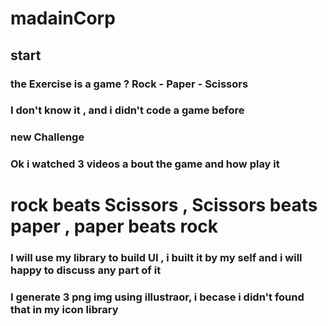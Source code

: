 # madainCorp
## start
### the Exercise is a game ? Rock  -  Paper  -  Scissors
### I don't know it , and i didn't code a game before 
### new Challenge 
### Ok i watched 3 videos a bout the game and how play it 
# rock beats Scissors , Scissors beats paper , paper beats rock
### I will use my library to build UI ,  i built it by my self and i will happy to discuss any part of it
### I generate 3 png img using illustraor, i becase i didn't found that in my icon library 